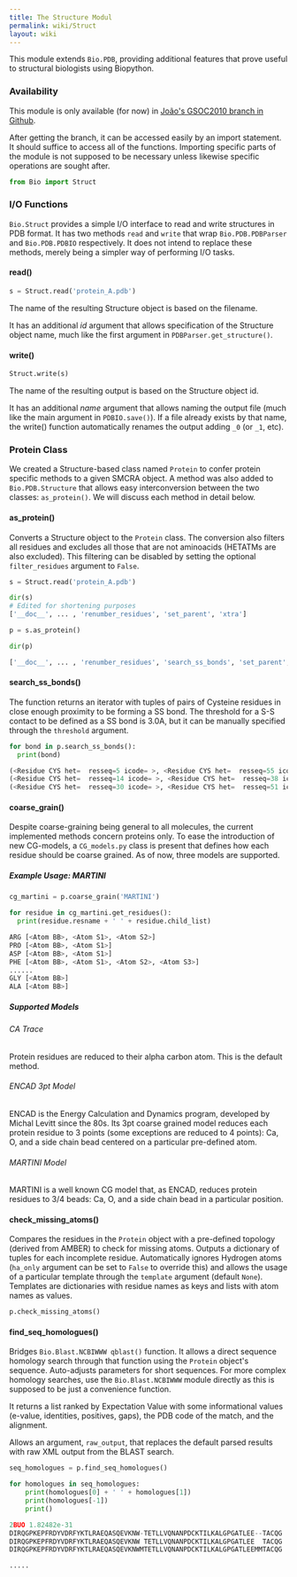 ```yaml
---
title: The Structure Modul
permalink: wiki/Struct
layout: wiki
---
```


This module extends `Bio.PDB`, providing additional features that prove
useful to structural biologists using Biopython.

### Availability

This module is only available (for now) in [João's GSOC2010 branch in
Github](http://github.com/JoaoRodrigues/biopython/tree/GSOC2010).

After getting the branch, it can be accessed easily by an import
statement. It should suffice to access all of the functions. Importing
specific parts of the module is not supposed to be necessary unless
likewise specific operations are sought after.

``` python
from Bio import Struct
```

### I/O Functions

`Bio.Struct` provides a simple I/O interface to read and write structures
in PDB format. It has two methods `read` and `write` that wrap
`Bio.PDB.PDBParser` and `Bio.PDB.PDBIO` respectively. It does not intend to
replace these methods, merely being a simpler way of performing I/O
tasks.

#### read()

``` python
s = Struct.read('protein_A.pdb')
```

The name of the resulting Structure object is based on the filename.

It has an additional *id* argument that allows specification of the
Structure object name, much like the first argument in
`PDBParser.get_structure()`.

#### write()

``` python
Struct.write(s)
```

The name of the resulting output is based on the Structure object id.

It has an additional *name* argument that allows naming the output file
(much like the main argument in `PDBIO.save()`). If a file already
exists by that name, the write() function automatically renames the
output adding `_0` (or `_1`, etc).

### Protein Class

We created a Structure-based class named `Protein` to confer protein
specific methods to a given SMCRA object. A method was also added to
`Bio.PDB.Structure` that allows easy interconversion between the two
classes: `as_protein()`. We will discuss each method in detail below.

#### as\_protein()

Converts a Structure object to the `Protein` class. The conversion also
filters all residues and excludes all those that are not aminoacids
(HETATMs are also excluded). This filtering can be disabled by setting
the optional `filter_residues` argument to `False`.

``` python
s = Struct.read('protein_A.pdb')

dir(s)
# Edited for shortening purposes
['__doc__', ... , 'renumber_residues', 'set_parent', 'xtra']

p = s.as_protein()

dir(p)

['__doc__', ... , 'renumber_residues', 'search_ss_bonds', 'set_parent', 'xtra']
```

#### search\_ss\_bonds()

The function returns an iterator with tuples of pairs of Cysteine
residues in close enough proximity to be forming a SS bond. The
threshold for a S-S contact to be defined as a SS bond is 3.0A, but it
can be manually specified through the `threshold` argument.

``` python
for bond in p.search_ss_bonds():
  print(bond)

(<Residue CYS het=  resseq=5 icode= >, <Residue CYS het=  resseq=55 icode= >)
(<Residue CYS het=  resseq=14 icode= >, <Residue CYS het=  resseq=38 icode= >)
(<Residue CYS het=  resseq=30 icode= >, <Residue CYS het=  resseq=51 icode= >)
```

#### coarse\_grain()

Despite coarse-graining being general to all molecules, the current
implemented methods concern proteins only. To ease the introduction of
new CG-models, a `CG_models.py` class is present that defines how each
residue should be coarse grained. As of now, three models are supported.

##### Example Usage: MARTINI

``` python
cg_martini = p.coarse_grain('MARTINI')

for residue in cg_martini.get_residues():
  print(residue.resname + ' ' + residue.child_list)

ARG [<Atom BB>, <Atom S1>, <Atom S2>]
PRO [<Atom BB>, <Atom S1>]
ASP [<Atom BB>, <Atom S1>]
PHE [<Atom BB>, <Atom S1>, <Atom S2>, <Atom S3>]
......
GLY [<Atom BB>]
ALA [<Atom BB>]
```

##### Supported Models

###### CA Trace

Protein residues are reduced to their alpha carbon atom. This is the
default method.

###### ENCAD 3pt Model

ENCAD is the Energy Calculation and Dynamics program, developed by
Michal Levitt since the 80s. Its 3pt coarse grained model reduces each
protein residue to 3 points (some exceptions are reduced to 4 points):
Ca, O, and a side chain bead centered on a particular pre-defined atom.

###### MARTINI Model

MARTINI is a well known CG model that, as ENCAD, reduces protein
residues to 3/4 beads: Ca, O, and a side chain bead in a particular
position.

#### check\_missing\_atoms()

Compares the residues in the `Protein` object with a pre-defined topology
(derived from AMBER) to check for missing atoms. Outputs a dictionary of
tuples for each incomplete residue. Automatically ignores Hydrogen atoms
(`ha_only` argument can be set to `False` to override this) and allows
the usage of a particular template through the `template` argument
(default `None`). Templates are dictionaries with residue names as keys
and lists with atom names as values.

``` python
p.check_missing_atoms()
```

#### find\_seq\_homologues()

Bridges `Bio.Blast.NCBIWWW qblast()` function. It allows a direct sequence
homology search through that function using the `Protein` object's
sequence. Auto-adjusts parameters for short sequences. For more complex
homology searches, use the `Bio.Blast.NCBIWWW` module directly as this is
supposed to be just a convenience function.

It returns a list ranked by Expectation Value with some informational
values (e-value, identities, positives, gaps), the PDB code of the
match, and the alignment.

Allows an argument, `raw_output`, that replaces the default parsed
results with raw XML output from the BLAST search.

``` python
seq_homologues = p.find_seq_homologues()

for homologues in seq_homologues:
    print(homologues[0] + ' ' + homologues[1])
    print(homologues[-1])
    print()

2BUO 1.82482e-31
DIRQGPKEPFRDYVDRFYKTLRAEQASQEVKNW-TETLLVQNANPDCKTILKALGPGATLEE--TACQG
DIRQGPKEPFRDYVDRFYKTLRAEQASQEVKNW TETLLVQNANPDCKTILKALGPGATLEE  TACQG
DIRQGPKEPFRDYVDRFYKTLRAEQASQEVKNWMTETLLVQNANPDCKTILKALGPGATLEEMMTACQG

.....
```